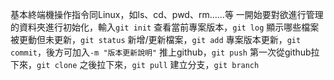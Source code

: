 基本終端機操作指令同Linux，如ls、cd、pwd、rm......等
一開始要對欲進行管理的資料夾進行初始化，輸入`git init`
查看當前專案版本，`git log`
顯示哪些檔案被更動但未更新，`git status`
新增/更新檔案，`git add`
專案版本更新，`git commit`，後方可加入`-m "版本更新說明"`
推上github，`git push`
第一次從github拉下來，`git clone`
之後拉下來，`git pull`
建立分支，`git branch`
